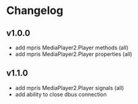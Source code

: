 # Changelog
## v1.0.0
- add mpris MediaPlayer2.Player methods (all)
- add mpris MediaPlayer2.Player properties (all)

## v1.1.0
- add mpris MediaPlayer2.Player signals  (all)
- add ability to close dbus connection 